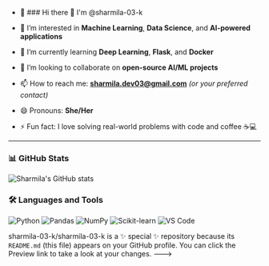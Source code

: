- 👋 ### Hi there 👋 I'm @sharmila-03-k

- 👀 I’m interested in **Machine Learning**, **Data Science**, and **AI-powered applications**
- 🌱 I’m currently learning **Deep Learning**, **Flask**, and **Docker**
- 💞️ I’m looking to collaborate on **open-source AI/ML projects**
- 📫 How to reach me: **sharmila.dev03@gmail.com** *(or your preferred contact)*
- 😄 Pronouns: **She/Her**
- ⚡ Fun fact: I love solving real-world problems with code and coffee ☕💻

---

### 📊 GitHub Stats

![Sharmila's GitHub stats](https://github-readme-stats.vercel.app/api?username=sharmila-03-k&show_icons=true&theme=radical)

### 🛠️ Languages and Tools

![Python](https://img.shields.io/badge/Python-3670A0?style=for-the-badge&logo=python&logoColor=ffdd54)
![Pandas](https://img.shields.io/badge/Pandas-150458?style=for-the-badge&logo=pandas&logoColor=white)
![NumPy](https://img.shields.io/badge/Numpy-013243?style=for-the-badge&logo=numpy&logoColor=white)
![Scikit-learn](https://img.shields.io/badge/scikit--learn-F7931E?style=for-the-badge&logo=scikit-learn&logoColor=white)
![VS Code](https://img.shields.io/badge/VS%20Code-007ACC?style=for-the-badge&logo=visual-studio-code&logoColor=white)

sharmila-03-k/sharmila-03-k is a ✨ special ✨ repository because its `README.md` (this file) appears on your GitHub profile.
You can click the Preview link to take a look at your changes.
--->
